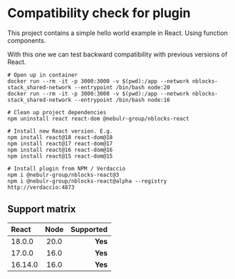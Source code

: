 # Compatibility check for plugin

This project contains a simple hello world example in React.
Using function components.

With this one we can test backward compatibility with previous versions of React.

```
# Open up in container
docker run --rm -it -p 3000:3000 -v $(pwd):/app --network nblocks-stack_shared-network --entrypoint /bin/bash node:20
docker run --rm -it -p 3000:3000 -v $(pwd):/app --network nblocks-stack_shared-network --entrypoint /bin/bash node:16

# Clean up project dependencies
npm uninstall react react-dom @nebulr-group/nblocks-react

# Install new React version. E.g.
npm install react@18 react-dom@18
npm install react@17 react-dom@17
npm install react@16 react-dom@16
npm install react@15 react-dom@15

# Install plugin from NPM / Verdaccio
npm i @nebulr-group/nblocks-react@3
npm i @nebulr-group/nblocks-react@alpha --registry http://verdaccio:4873

```

## Support matrix

| React |  Node  | Supported |
|:-----|:--------:|------:|
| 18.0.0   | 20.0 | **Yes** |
| 17.0.0   | 16.0  |   **Yes** |
| 16.14.0   | 16.0 |    **Yes** |
